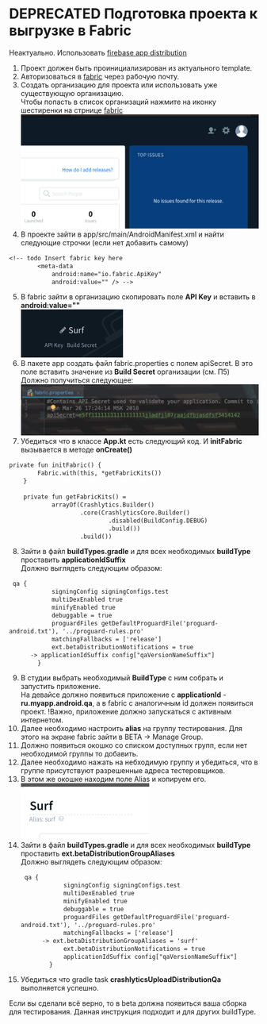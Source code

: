 
# DEPRECATED Подготовка проекта к выгрузке в Fabric

Неактуально. Использовать [firebase app distribution](firebase/app_distribution_migration.md)

1. Проект должен быть проинициализирован из актуального template.
2. Авторизоваться в [fabric](https://fabric.io) через рабочую почту.
3. Создать организацию для проекта или использовать уже существующую организацию. <br> 
Чтобы попасть в список организаций нажмите на иконку шестиренки на стрнице [fabric](https://fabric.io)<br>
![](../common/img/fabricexp/fabric_settings.png)
4. В проекте зайти в app/src/main/AndroidManifest.xml и найти следующие строчки (если нет добавить самому)
```
<!-- todo Insert fabric key here
        <meta-data
            android:name="io.fabric.ApiKey"
            android:value="" /> -->
```
5. В fabric зайти в организацию скопировать поле **API Key** и вставить в **android:value=""** <br>
![](../common/img/fabricexp/apikey_build_secret.png)
6. В пакете app создать файл fabric.properties с полем apiSecret. В это поле вставить значение из **Build Secret** организации (см. П5)<br>
Должно получиться следующее:<br>
![](../common/img/fabricexp/fabric_properties.png)
7. Убедиться что в классе **App.kt** есть следующий код. И **initFabric** вызывается в методе **onCreate()**<br>
```
private fun initFabric() {
        Fabric.with(this, *getFabricKits())
    }

    private fun getFabricKits() =
            arrayOf(Crashlytics.Builder()
                    .core(CrashlyticsCore.Builder()
                            .disabled(BuildConfig.DEBUG)
                            .build())
                    .build())
```
8. Зайти в файл **buildTypes.gradle** и для всех необходимых **buildType** проставить **applicationIdSuffix** <br>
Должно выглядеть следующим образом:
```
 qa {
            signingConfig signingConfigs.test
            multiDexEnabled true
            minifyEnabled true
            debuggable = true
            proguardFiles getDefaultProguardFile('proguard-android.txt'), '../proguard-rules.pro'
            matchingFallbacks = ['release']
            ext.betaDistributionNotifications = true
      -> applicationIdSuffix config["qaVersionNameSuffix"]
        }
```
9. В студии выбрать необходимый **BuildType** с ним собрать и запустить приложение.<br>
На девайсе должно появиться приложение с **applicationId** - **ru.myapp.android.qa**, а в fabric c аналогичным id должен появиться проект. !Важно, приложение должно запускаться с активным интернетом.
10. Далее необходимо настроить **alias** на группу тестирования. Для этого на экране fabric зайти в BETA -> Manage Group.
11. Должно появиться окошко со списком доступных групп, если нет необходимой группы то добавить.<br>
12. Далее необходимо нажать на небходимую группу и убедиться, что в группе присутствуют разрешенные адреса тестеровщиков.
13. В этом же окошке находим поле Alias и копируем его.<br>
![](../common/img/fabricexp/group_alias.png)
14. Зайти в файл **buildTypes.gradle** и для всех необходимых **buildType** проставить **ext.betaDistributionGroupAliases** <br>
    Должно выглядеть следующим образом:<br>
    ```
     qa {
                signingConfig signingConfigs.test
                multiDexEnabled true
                minifyEnabled true
                debuggable = true
                proguardFiles getDefaultProguardFile('proguard-android.txt'), '../proguard-rules.pro'
                matchingFallbacks = ['release']
          -> ext.betaDistributionGroupAliases = 'surf'
                ext.betaDistributionNotifications = true
                applicationIdSuffix config["qaVersionNameSuffix"]
            }
    ```
15. Убедиться что gradle task **crashlyticsUploadDistributionQa** выполняется успешно.

Если вы сделали всё верно, то в beta должна появиться ваша сборка для тестирования. 
Данная инструкция подходит и для других buildType.
